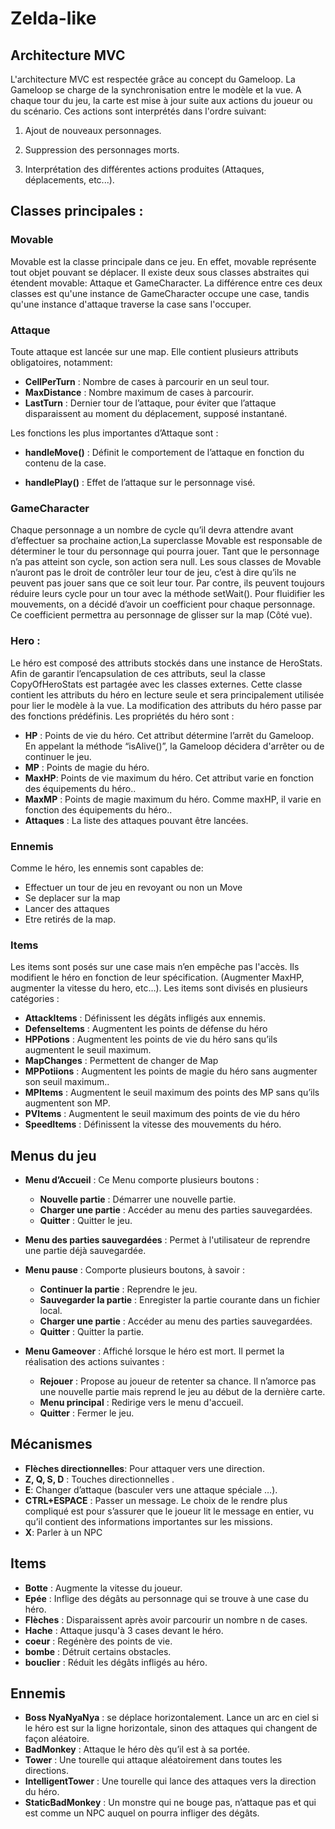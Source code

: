 # Zelda-like

## Architecture MVC
L'architecture MVC est respectée grâce au concept du Gameloop. La Gameloop se charge de la synchronisation entre le modèle et la vue. A chaque tour du jeu, la carte est mise à jour suite aux actions du joueur ou du scénario. Ces actions sont interprétés dans l'ordre suivant:
	
1. Ajout de nouveaux personnages.

2. Suppression des personnages morts.

3. Interprétation des différentes actions produites (Attaques, déplacements, etc...).

## Classes principales :
### Movable
Movable est la classe principale dans ce jeu. En effet, movable représente tout objet pouvant se déplacer. Il existe deux sous classes abstraites qui étendent movable: Attaque et GameCharacter. La différence entre ces deux classes est qu'une instance de GameCharacter occupe une case, tandis qu'une instance d'attaque traverse la case sans l'occuper.

### Attaque
Toute attaque est lancée sur une map. Elle contient plusieurs attributs obligatoires, notamment: 

- **CellPerTurn** : Nombre de cases à parcourir en un seul tour.
- **MaxDistance** :  Nombre maximum de cases à parcourir.
- **LastTurn** : Dernier tour de l’attaque, pour éviter que l’attaque disparaissent au moment du déplacement, supposé instantané.

Les fonctions les plus importantes d’Attaque sont : 

- **handleMove()** : Définit le comportement de l’attaque en fonction du contenu de la case.

- **handlePlay()** : Effet de l’attaque sur le personnage visé.
	
### GameCharacter
Chaque personnage a un nombre de cycle qu’il devra attendre avant d’effectuer sa prochaine action,La superclasse Movable est responsable de déterminer le tour du personnage qui pourra jouer. Tant que le personnage n’a pas atteint son cycle, son action sera null. Les sous classes de Movable n’auront pas le droit de contrôler leur tour de jeu, c’est à dire qu’ils ne peuvent pas jouer sans que ce soit leur tour. Par contre, ils peuvent toujours réduire leurs cycle pour un tour avec la méthode setWait().
Pour fluidifier les mouvements, on a décidé d’avoir un coefficient pour chaque personnage. Ce coefficient permettra au personnage de glisser sur la map (Côté vue).

### Hero :
Le héro est composé des attributs stockés dans une instance de HeroStats. Afin de garantir l’encapsulation de ces attributs, seul la classe CopyOfHeroStats est partagée avec les classes externes. Cette classe contient les attributs du héro en lecture seule et sera principalement utilisée pour lier le modèle à la vue. La modification des attributs du héro passe par des fonctions prédéfinis. Les propriétés du héro sont : 
- **HP** : Points de vie du héro. Cet attribut détermine l’arrêt du Gameloop. En appelant la méthode “isAlive()”, la Gameloop décidera d'arrêter ou de continuer le jeu.
- **MP** : Points de magie du héro.  
- **MaxHP**: Points de vie maximum du héro. Cet attribut varie en fonction des équipements du héro..
- **MaxMP** : Points de magie maximum du héro. Comme maxHP, il varie en fonction des équipements du héro..
- **Attaques** : La liste des attaques pouvant être lancées.

### Ennemis
Comme le héro, les ennemis sont capables de:
* Effectuer un tour de jeu en revoyant ou non un Move
* Se deplacer sur la map
* Lancer des attaques
* Etre retirés de la map.

### Items
Les items sont posés sur une case mais n’en empêche pas l'accès. Ils modifient le héro en fonction de leur spécification. (Augmenter MaxHP, augmenter la vitesse du hero, etc…). Les items sont divisés en plusieurs catégories : 
* **AttackItems** : Définissent les dégâts infligés aux ennemis.
* **DefenseItems** : Augmentent les points de défense du héro
* **HPPotions** : Augmentent les points de vie du héro sans qu’ils augmentent le seuil maximum.
* **MapChanges** : Permettent de changer de Map
* **MPPotiions** : Augmentent les points de magie du héro sans augmenter son seuil maximum..
* **MPItems** : Augmentent le seuil maximum des points des MP sans qu’ils augmentent son MP.
* **PVItems** : Augmentent le seuil maximum des points de vie du héro
* **SpeedItems** : Définissent la vitesse des mouvements du héro.



## Menus du jeu 
- **Menu d’Accueil** : Ce Menu comporte plusieurs boutons :
	- **Nouvelle partie** : Démarrer une nouvelle partie.
	- **Charger une partie** : Accéder au menu des parties sauvegardées.
	- **Quitter** : Quitter le jeu.

- **Menu des parties sauvegardées** : Permet à l'utilisateur de reprendre une partie déjà sauvegardée.

- **Menu pause** : Comporte plusieurs boutons, à savoir : 
	- **Continuer la partie** : Reprendre le jeu.
	- **Sauvegarder la partie** : Enregister la partie courante dans un fichier local.
	- **Charger une partie** : Accéder au menu des parties sauvegardées.
	- **Quitter** : Quitter la partie.

- **Menu Gameover** : Affiché lorsque le héro est mort. Il permet la réalisation des actions suivantes :
	- **Rejouer** : Propose au joueur de retenter sa chance. Il n’amorce pas une nouvelle partie mais reprend le jeu au début de la dernière carte.
	- **Menu principal** : Redirige vers le menu d'accueil.
	- **Quitter** : Fermer le jeu.
		
## Mécanismes
- **Flèches directionnelles**: Pour attaquer vers une direction.
- **Z, Q, S, D** : Touches directionnelles .
- **E**: Changer d’attaque (basculer vers  une attaque spéciale …).
- **CTRL+ESPACE** : Passer un message. Le choix de le rendre plus compliqué est pour s’assurer que le joueur lit le message en entier, vu qu’il contient des informations importantes sur les missions.
- **X**: Parler à un NPC

## Items
- **Botte** : Augmente la vitesse du joueur.
- **Epée** : Inflige des dégâts au personnage qui se trouve à une case du héro.
- **Flèches** : Disparaissent après avoir parcourir un nombre n de cases.
- **Hache** : Attaque jusqu'à 3 cases devant le héro.
- **coeur** : Regénère des points de vie.
- **bombe** : Détruit certains obstacles.
- **bouclier** : Réduit les dégâts infligés au héro.
	
## Ennemis 
- **Boss NyaNyaNya** : se déplace horizontalement. Lance un arc en ciel si le héro est sur la ligne horizontale, sinon des attaques qui changent de façon aléatoire.
- **BadMonkey** : Attaque le héro dès qu’il est à sa portée.
- **Tower** : Une tourelle qui attaque aléatoirement dans toutes les directions.
- **IntelligentTower** : Une tourelle qui lance des attaques vers la direction du héro.
- **StaticBadMonkey** : Un monstre qui ne bouge pas, n’attaque pas et qui est comme un NPC auquel on pourra infliger des dégâts.
	
